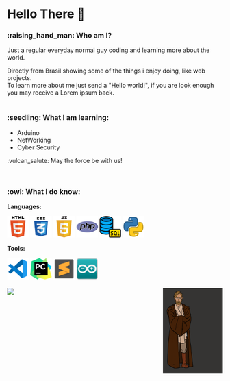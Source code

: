 <h1>Hello There 👋</h1>

<h3>:raising_hand_man: Who am I?</h3>
Just a regular everyday normal guy coding and learning more about the world.

Directly from Brasil showing some of the things i enjoy doing, like web projects. 
<br />
To learn more about me just send a "Hello world!", if you are look enough you may receive a Lorem ipsum back.
<br />
<br />
<h3>:seedling: What I am learning:</h3>

- Arduino
- NetWorking
- Cyber Security
<p>:vulcan_salute: May the force be with us!</p>
<br />
<h3>:owl: What I do know:</h3>
  
**Languages:**  

<code><img height="50" src="https://github.com/felipeghizo/icones/blob/main/html5-icon-1.png"></code>
<code><img height="50" src="https://github.com/felipeghizo/icones/blob/main/css3-icon.png"></code>
<code><img height="50" src="https://github.com/felipeghizo/icones/blob/main/js-icon.png"></code>
<code><img height="50" src="https://github.com/felipeghizo/icones/blob/main/php-icon.png"></code>
<code><img height="50" src="https://github.com/felipeghizo/icones/blob/main/sql-icon.png"></code>
<code><img height="50" src="https://github.com/felipeghizo/icones/blob/main/python-icon.png"></code>

**Tools:**

<code><img height="50" src="https://github.com/felipeghizo/icones/blob/main/vscode-icon.png"></code>
<code><img height="50" src="https://github.com/felipeghizo/icones/blob/main/pycharm-icon.png"></code>
<code><img height="50" src="https://github.com/felipeghizo/icones/blob/main/sublime-icon.png"></code>
<code><img height="50" src="https://github.com/felipeghizo/icones/blob/main/arduino-icon.png"></code>
<br />
<br />
<img align="right" alt="GIF" src="https://github.com/felipeghizo/icones/blob/main/obi-wan.gif?raw=true" width="140" height="200" />
<a href="https://github-readme-stats.vercel.app/api?username=felipeghizo&show_icons=true&theme=merko">
  <img align="left" src="https://github-readme-stats.vercel.app/api?username=felipeghizo&show_icons=true&theme=merko" />
</a>

